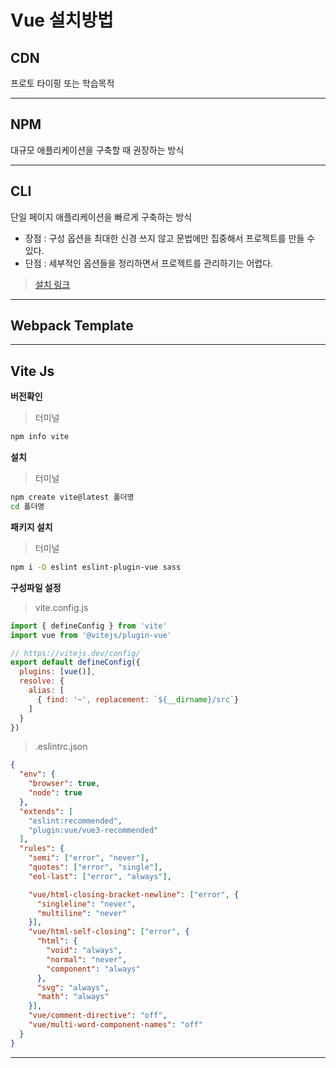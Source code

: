 # Vue 설치방법

## CDN
프로토 타이핑 또는 학습목적

***

## NPM
대규모 애플리케이션을 구축할 때 권장하는 방식

***

## CLI
단일 페이지 애플리케이션을 빠르게 구축하는 방식
  - 장점 : 구성 옵션을 최대한 신경 쓰지 않고 문법에만 집중해서 프로젝트를 만들 수 있다.
  - 단점 : 세부적인 옵션들을 정리하면서 프로젝트를 관리하기는 어렵다.

> [설치 링크](https://kr.vuejs.org/v2/guide/installation.html)

***

## Webpack Template

***

## Vite Js

  __버전확인__
  > 터미널
  ```bash
  npm info vite
  ```

  __설치__
  > 터미널
  ```bash
  npm create vite@latest 폴더명
  cd 폴더명
  ```

  __패키지 설치__
  > 터미널
  ```bash
  npm i -D eslint eslint-plugin-vue sass
  ```

  __구성파일 설정__
  > vite.config.js
  ```js
  import { defineConfig } from 'vite'
  import vue from '@vitejs/plugin-vue'

  // https://vitejs.dev/config/
  export default defineConfig({
    plugins: [vue()],
    resolve: {
      alias: [
        { find: '~', replacement: `${__dirname}/src`}
      ]
    }
  })
  ```
  > .eslintrc.json
  ```json
  {
    "env": {
      "browser": true,
      "node": true
    },
    "extends": [
      "eslint:recommended",
      "plugin:vue/vue3-recommended"
    ],
    "rules": {
      "semi": ["error", "never"],
      "quotes": ["error", "single"],
      "eol-last": ["error", "always"],

      "vue/html-closing-bracket-newline": ["error", {
        "singleline": "never",
        "multiline": "never"
      }],
      "vue/html-self-closing": ["error", {
        "html": {
          "void": "always",
          "normal": "never",
          "component": "always"
        },
        "svg": "always",
        "math": "always"
      }],
      "vue/comment-directive": "off",
      "vue/multi-word-component-names": "off"
    }
  }
  ```

***